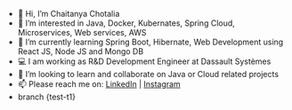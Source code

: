 - 👋 Hi, I’m Chaitanya Chotalia
- 👀 I’m interested in Java, Docker, Kubernates, Spring Cloud, Microservices, Web services, AWS
- 🌱 I’m currently learning Spring Boot, Hibernate, Web Development using React JS, Node JS and Mongo DB
- 💻 I am working as R&D Development Engineer at Dassault Systèmes
- 💞️ I’m looking to learn and collaborate on Java or Cloud related projects
- 📫 Please reach me on: <a href="https://www.linkedin.com/in/chaitanya-chotalia/">LinkedIn</a> | <a href="https://instagram.com/chayy_c05">Instagram</a>
- branch {test-t1}
</br>

<!---
CHAITANYA510/CHAITANYA510 is a ✨ special ✨ repository because its `README.md` (this file) appears on your GitHub profile.
You can click the Preview link to take a look at your changes.
--->
